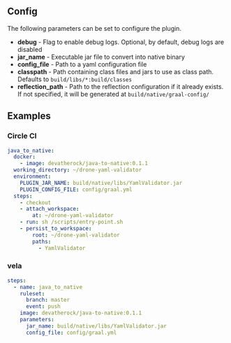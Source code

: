 ## Config

The following parameters can be set to configure the plugin.

* **debug** - Flag to enable debug logs. Optional, by default, debug logs are disabled
* **jar_name** - Executable jar file to convert into native binary
* **config_file** - Path to a yaml configuration file
* **classpath** - Path containing class files and jars to use as class path. Defaults to `build/libs/*:build/classes`
* **reflection_path** - Path to the reflection configuration if it already exists. If not specified, it will be generated at `build/native/graal-config/`

## Examples
### Circle CI
```yaml
java_to_native:
  docker:
    - image: devatherock/java-to-native:0.1.1
  working_directory: ~/drone-yaml-validator
  environment:
    PLUGIN_JAR_NAME: build/native/libs/YamlValidator.jar
    PLUGIN_CONFIG_FILE: config/graal.yml
  steps:
    - checkout
    - attach_workspace:
        at: ~/drone-yaml-validator
    - run: sh /scripts/entry-point.sh
    - persist_to_workspace:
        root: ~/drone-yaml-validator
        paths:
          - YamlValidator
```

### vela

```yaml
steps:
  - name: java_to_native
    ruleset:
      branch: master
      event: push
    image: devatherock/java-to-native:0.1.1
    parameters:
      jar_name: build/native/libs/YamlValidator.jar
      config_file: config/graal.yml
```